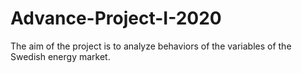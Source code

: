 # Advance-Project-I-2020
The aim of the project is to analyze behaviors of the variables of the Swedish energy market.
